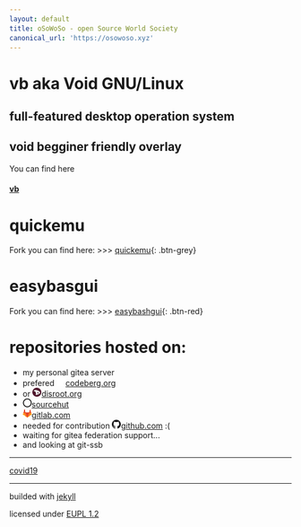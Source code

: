 ```yaml
---
layout: default
title: oSoWoSo - open Source World Society
canonical_url: 'https://osowoso.xyz'
---
```


# vb aka Void GNU/Linux

## full-featured desktop operation system

## void begginer friendly overlay

You can find here

#### [vb](https://vb.osowoso.xyz)


# quickemu

Fork you can find here: >>> [quickemu](https://quickemu.osowoso.xyz){: .btn-grey}

# easybasgui

Fork you can find here: >>> [easybashgui](https://easybashgui.osowoso.xyz){: .btn-red}


# repositories hosted on:
- my personal gitea server
- prefered ![codeberg](./assets/img/codeberg.png)[codeberg.org](https://codeberg.org/oSoWoSo)
- or ![disroot](./assets/img/disroot.png)[disroot.org](https://git.disroot.org/oSoWoSo)
- ![sourcehut](./assets/img/sourcehut.png)[sourcehut](https://hg.sr.ht/~osowoso)
- ![gitlab](./assets/img/gitlab.png)[gitlab.com](https://gitlab.com/osowoso)
- needed for contribution ![github](./assets/img/github.png)[github.com](https://github.com/oSoWoSo) :(
- waiting for gitea federation support...
- and looking at git-ssb

_____________________________
[covid19](./covid.md)


_____________________________
builded with [jekyll](https://jekyllrb.com/)

licensed under
[EUPL 1.2](https://joinup.ec.europa.eu/collection/eupl/eupl-text-eupl-12)

